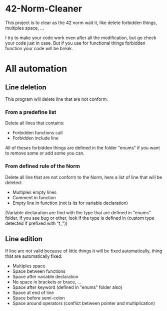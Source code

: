 # 42-Norm-Cleaner
This project is to clear as the 42 norm wait it, like delete forbidden things, multiples space, ...

I try to make your code work even after all the modification, but go check your code just in case.
But if you use for functional things forbidden function your code will be break.

# All automation
## Line deletion
This program will delete line that are not conform.

### From a predefine list
Delete all lines that contains:
* Forbidden functions call
* Forbidden include line

All of theses forbidden things are defined in the folder "enums" if you want to remove some or add some you can.

### From defined rule of the Norm
Delete all line that are not conform to the Norm, here a list of line that will be deleted:
* Multiples empty lines
* Comment in function
* Empty line in function (not is its for variable declaration)

(Variable declaration are find with the type that are defined in "enums" folder, if you see bug or other, look if the type is defined in (custom type detected if prefixed with "t_"))

## Line edition
If line are not valid because of little things it will be fixed automatically, thing that are automatically fixed:
* Multiples space
* Space between functions
* Space after variable declaration
* No space in brackets or brace, ...
* Space after keyword (defined in "enums" folder also)
* Space at end of line
* Space before semi-colon
* Space around operators (conflict between pointer and multiplication)
